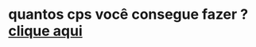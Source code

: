 <h1> 
  quantos cps você consegue fazer ?
  <br>
  <span> 
    <a href="https://nicolas00000.github.io/click-counter/"> clique aqui </a> 
  </span>
</h1>
